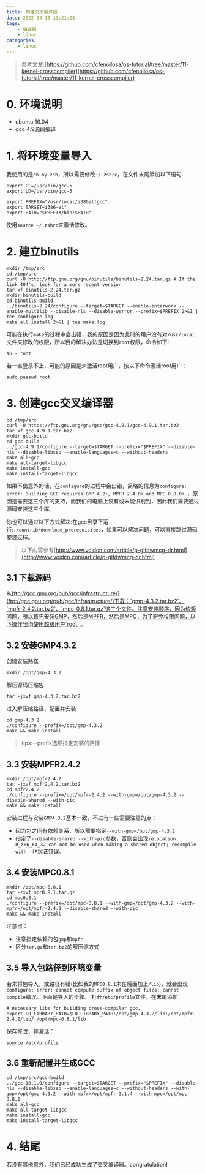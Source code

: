 ```yaml
---
title: 构建交叉编译器
date: 2022-04-10 13:21:23
tags:
    - 编译器
    - linux
categories:
    - linux
---
```


> 参考文章:[https://github.com/cfenollosa/os-tutorial/tree/master/11-kernel-crosscompiler](https://github.com/cfenollosa/os-tutorial/tree/master/11-kernel-crosscompiler)

# 0. 环境说明

- ubuntu 16.04
- gcc 4.9源码编译

# 1. 将环境变量导入

我使用的是`oh-my-zsh`，所以需要修改`~/.zshrc`，在文件末尾添加以下语句.
```shell
export CC=/usr/bin/gcc-5
export LD=/usr/bin/gcc-5

export PREFIX="/usr/local/i386elfgcc"
export TARGET=i386-elf
export PATH="$PREFIX/bin:$PATH"
```

<!--more-->

使用`source ~/.zshrc`来激活修改。

# 2. 建立binutils
```shell
mkdir /tmp/src
cd /tmp/src
curl -O http://ftp.gnu.org/gnu/binutils/binutils-2.24.tar.gz # If the link 404's, look for a more recent version
tar xf binutils-2.24.tar.gz
mkdir binutils-build
cd binutils-build
../binutils-2.24/configure --target=$TARGET --enable-interwork --enable-multilib --disable-nls --disable-werror --prefix=$PREFIX 2>&1 | tee configure.log
make all install 2>&1 | tee make.log
```
可能在执行`make`的过程中会出错，我的原因是因为此时的用户没有对`/usr/local`文件夹修改的权限，所以我的解决办法是切换到`root`权限，命令如下:
```shell
su - root
```
若一直登录不上，可能的原因是未激活root用户，按以下命令激活root用户：
```shell
sudo passwd root
```

# 3. 创建gcc交叉编译器
```shell
cd /tmp/src
curl -O https://ftp.gnu.org/gnu/gcc/gcc-4.9.1/gcc-4.9.1.tar.bz2
tar xf gcc-4.9.1.tar.bz2
mkdir gcc-build
cd gcc-build
../gcc-4.9.1/configure --target=$TARGET --prefix="$PREFIX" --disable-nls --disable-libssp --enable-languages=c --without-headers
make all-gcc 
make all-target-libgcc 
make install-gcc 
make install-target-libgcc 
```
如果不出意外的话，在`configure`的过程中会出错，简略的信息为`configure: error: Building GCC requires GMP 4.2+, MPFR 2.4.0+ and MPC 0.8.0+.`，原因是需要这三个库的支持，而我们的电脑上没有或未能识别到，因此我们需要通过源码安装这三个库。

你也可以通过以下方式解决:在gcc目录下运行:`./contrib/download_prerequisites`，如果可以解决问题，可以直接跳过源码安装过程。

> 以下内容参考[http://www.voidcn.com/article/p-glfdwmcg-dr.html](http://www.voidcn.com/article/p-glfdwmcg-dr.html)
## 3.1 下载源码
从[ftp://gcc.gnu.org/pub/gcc/infrastructure/](ftp://gcc.gnu.org/pub/gcc/infrastructure/)下载：`gmp-4.3.2.tar.bz2`、`mpfr-2.4.2.tar.bz2`、`mpc-0.8.1.tar.gz`这三个文件。注意安装顺序，因为依赖问题，所以首先安装GMP，然后是MPFR，然后是MPC，为了避免权限问题，以下操作我均使用超级用户`root`
。
## 3.2 安装GMP4.3.2
创建安装路径
```shell
mkdir /opt/gmp-4.3.2
```
解压源码压缩包
```shell
tar -jxvf gmp-4.3.2.tar.bz2
```
进入解压缩路径，配置并安装
```shell
cd gmp-4.3.2
./configure --prefix=/opt/gmp-4.3.2
make && make install
```
> tips:--prefix选项指定安装的路径

## 3.3 安装MPFR2.4.2
```shell
mkdir /opt/mpfr2.4.2
tar -jxvf mpfr2.4.2.tar.bz2
cd mpfr2.4.2
./configure --prefix=/opt/mpfr-2.4.2 --with-gmp=/opt/gmp-4.3.2 --disable-shared --with-pic
make && make install
```
安装过程与安装`GMP4.3.2`基本一致，不过有一些需要注意的点：
 - 因为包之间有依赖关系，所以需要指定`--with-gmp=/opt/gmp-4.3.2`
 - 指定了`--disable-shared --with-pic`参数，否则会出现`relocation R_X86_64_32 can not be used when making a shared object; recompile with -fPIC`该错误。


## 3.4 安装MPC0.8.1
```shell
mkdir /opt/mpc-0.8.1
tar -zxvf mpc0.8.1.tar.gz
cd mpc0.8.1
./configure --prefix=/opt/mpc-0.8.1 --with-gmp=/opt/gmp-4.3.2 --with-mpfr=/opt/mpfr-2.4.2 --disable-shared --with-pic
make && make install
```
注意点：
- 注意指定依赖的包`gmp`和`mpfr`
- 区分`tar.gz`和`tar.bz2`的解压缩方式

## 3.5 导入包路径到环境变量
若未将包导入，或路径有错(比如我的`MPC0.8.1`未在后面加上`/lib`)，就会出现`configure: error: cannot compute suffix of object files: cannot compile`错误。下面是导入的步骤。
打开`/etc/profile`文件，在末尾添加
```shell
# necessary libs for building cross-compiler gcc.
export LD_LIBRARY_PATH=$LD_LIBRARY_PATH:/opt/gmp-4.3.2/lib:/opt/mpfr-2.4.2/lib/:/opt/mpc-0.8.1/lib
```
保存修改，并激活：
```shell
source /etc/profile
```

## 3.6 重新配置并生成GCC
```shell
cd /tmp/src/gcc-build
../gcc-10.1.0/configure --target=$TARGET --prefix="$PREFIX" --disable-nls --disable-libssp --enable-languages=c --without-headers --with-gmp=/opt/gmp-4.3.2 --with-mpfr=/opt/mpfr-3.1.4 --with-mpc=/opt/mpc-0.8.1
make all-gcc 
make all-target-libgcc 
make install-gcc 
make install-target-libgcc 
```

# 4. 结尾
若没有其他意外，我们已经成功生成了交叉编译器。congratulation!
